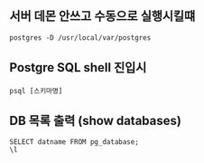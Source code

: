 ## 서버 데몬 안쓰고 수동으로 실행시킬떄

```
postgres -D /usr/local/var/postgres
```

## Postgre SQL shell 진입시

`psql [스키마명]`

## DB 목록 출력 (show databases)

```
SELECT datname FROM pg_database;
\l
```
